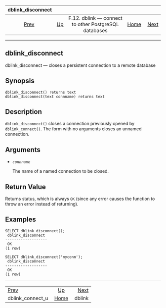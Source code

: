 <!--?xml version="1.0" encoding="UTF-8" standalone="no"?-->

|                     dblink\_disconnect                    |                                                                          |                                                      |                                                       |                                                |
| :-------------------------------------------------------: | :----------------------------------------------------------------------- | :--------------------------------------------------: | ----------------------------------------------------: | ---------------------------------------------: |
| [Prev](contrib-dblink-connect-u.html "dblink_connect_u")  | [Up](dblink.html "F.12. dblink — connect to other PostgreSQL databases") | F.12. dblink — connect to other PostgreSQL databases | [Home](index.html "PostgreSQL 17devel Documentation") |  [Next](contrib-dblink-function.html "dblink") |

***

[]()

## dblink\_disconnect

dblink\_disconnect — closes a persistent connection to a remote database

## Synopsis

    dblink_disconnect() returns text
    dblink_disconnect(text connname) returns text

## Description

`dblink_disconnect()` closes a connection previously opened by `dblink_connect()`. The form with no arguments closes an unnamed connection.

## Arguments

*   *`connname`*

    The name of a named connection to be closed.

## Return Value

Returns status, which is always `OK` (since any error causes the function to throw an error instead of returning).

## Examples

    SELECT dblink_disconnect();
     dblink_disconnect
    -------------------
     OK
    (1 row)

    SELECT dblink_disconnect('myconn');
     dblink_disconnect
    -------------------
     OK
    (1 row)

***

|                                                           |                                                                          |                                                |
| :-------------------------------------------------------- | :----------------------------------------------------------------------: | ---------------------------------------------: |
| [Prev](contrib-dblink-connect-u.html "dblink_connect_u")  | [Up](dblink.html "F.12. dblink — connect to other PostgreSQL databases") |  [Next](contrib-dblink-function.html "dblink") |
| dblink\_connect\_u                                        |           [Home](index.html "PostgreSQL 17devel Documentation")          |                                         dblink |
